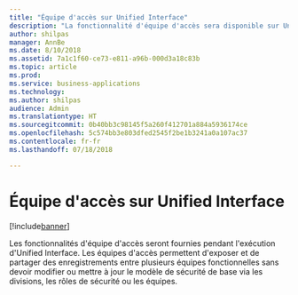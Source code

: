 ```yaml
---
title: "Équipe d'accès sur Unified Interface"
description: "La fonctionnalité d'équipe d'accès sera disponible sur Unified Interface"
author: shilpas
manager: AnnBe
ms.date: 8/10/2018
ms.assetid: 7a1c1f60-ce73-e811-a96b-000d3a18c83b
ms.topic: article
ms.prod: 
ms.service: business-applications
ms.technology: 
ms.author: shilpas
audience: Admin
ms.translationtype: HT
ms.sourcegitcommit: 0b40bb3c98145f5a260f412701a884a5936174ce
ms.openlocfilehash: 5c574bb3e803dfed2545f2be1b3241a0a107ac37
ms.contentlocale: fr-fr
ms.lasthandoff: 07/18/2018

---
```

# <a name="access-team-on-unified-interface"></a>Équipe d'accès sur Unified Interface


[!include[banner](../../includes/banner.md)]

Les fonctionnalités d'équipe d'accès seront fournies pendant l'exécution d'Unified Interface. Les équipes d'accès permettent d'exposer et de partager des enregistrements entre plusieurs équipes fonctionnelles sans devoir modifier ou mettre à jour le modèle de sécurité de base via les divisions, les rôles de sécurité ou les équipes.

